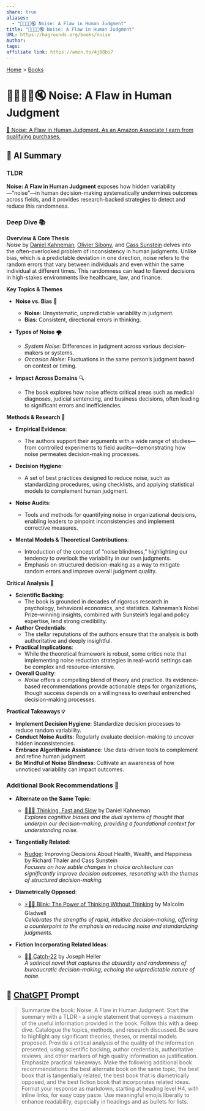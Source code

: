 ```yaml
---
share: true
aliases:
  - "🙉📢😵‍💫🔇 Noise: A Flaw in Human Judgment"
title: "🙉📢😵‍💫🔇 Noise: A Flaw in Human Judgment"
URL: https://bagrounds.org/books/noise
Author: 
tags: 
affiliate link: https://amzn.to/4jB8bi7
---
```

[Home](../index.md) > [Books](./index.md)  
# 🙉📢😵‍💫🔇 Noise: A Flaw in Human Judgment  
[🛒 Noise: A Flaw in Human Judgment. As an Amazon Associate I earn from qualifying purchases.](https://amzn.to/4jB8bi7)  
  
## 🤖 AI Summary  
### TLDR  
**Noise: A Flaw in Human Judgment** exposes how hidden variability—“noise”—in human decision-making systematically undermines outcomes across fields, and it provides research-backed strategies to detect and reduce this randomness.  
  
### Deep Dive 📚  
**Overview & Core Thesis**  
*Noise* by [Daniel Kahneman](https://en.wikipedia.org/wiki/Daniel_Kahneman), [Olivier Sibony](https://en.wikipedia.org/wiki/Olivier_Sibony), and [Cass Sunstein](https://en.wikipedia.org/wiki/Cass_Sunstein) delves into the often-overlooked problem of inconsistency in human judgments. Unlike bias, which is a predictable deviation in one direction, noise refers to the random errors that vary between individuals and even within the same individual at different times. This randomness can lead to flawed decisions in high-stakes environments like healthcare, law, and finance.  
  
**Key Topics & Themes**  
- **Noise vs. Bias** 🎯  
  - **Noise**: Unsystematic, unpredictable variability in judgment.  
  - **Bias**: Consistent, directional errors in thinking.  
  
- **Types of Noise** 🌪️  
  - *System Noise*: Differences in judgment across various decision-makers or systems.  
  - *Occasion Noise*: Fluctuations in the same person’s judgment based on context or timing.  
  
- **Impact Across Domains** 🔍  
  - The book explores how noise affects critical areas such as medical diagnoses, judicial sentencing, and business decisions, often leading to significant errors and inefficiencies.  
  
**Methods & Research 🔬**  
- **Empirical Evidence**:  
  - The authors support their arguments with a wide range of studies—from controlled experiments to field audits—demonstrating how noise permeates decision-making processes.  
  
- **Decision Hygiene**:  
  - A set of best practices designed to reduce noise, such as standardizing procedures, using checklists, and applying statistical models to complement human judgment.  
  
- **Noise Audits**:  
  - Tools and methods for quantifying noise in organizational decisions, enabling leaders to pinpoint inconsistencies and implement corrective measures.  
  
- **Mental Models & Theoretical Contributions**:  
  - Introduction of the concept of “noise blindness,” highlighting our tendency to overlook the variability in our own judgments.  
  - Emphasis on structured decision-making as a way to mitigate random errors and improve overall judgment quality.  
  
**Critical Analysis 🧐**  
- **Scientific Backing**:  
  - The book is grounded in decades of rigorous research in psychology, behavioral economics, and statistics. Kahneman’s Nobel Prize–winning insights, combined with Sunstein’s legal and policy expertise, lend strong credibility.  
- **Author Credentials**:  
  - The stellar reputations of the authors ensure that the analysis is both authoritative and deeply insightful.  
- **Practical Implications**:  
  - While the theoretical framework is robust, some critics note that implementing noise reduction strategies in real-world settings can be complex and resource-intensive.  
- **Overall Quality**:  
  - *Noise* offers a compelling blend of theory and practice. Its evidence-based recommendations provide actionable steps for organizations, though success depends on a willingness to overhaul entrenched decision-making processes.  
  
**Practical Takeaways 💡**  
- **Implement Decision Hygiene**: Standardize decision processes to reduce random variability.  
- **Conduct Noise Audits**: Regularly evaluate decision-making to uncover hidden inconsistencies.  
- **Embrace Algorithmic Assistance**: Use data-driven tools to complement and refine human judgment.  
- **Be Mindful of Noise Blindness**: Cultivate an awareness of how unnoticed variability can impact outcomes.  
  
### Additional Book Recommendations 📖  
- **Alternate on the Same Topic**:  
  - [🤔🐇🐢 Thinking, Fast and Slow](./thinking-fast-and-slow.md) by Daniel Kahneman  
    *Explores cognitive biases and the dual systems of thought that underpin our decision-making, providing a foundational context for understanding noise.*  
  
- **Tangentially Related**:  
  - [Nudge](./nudge.md): Improving Decisions About Health, Wealth, and Happiness by Richard Thaler and Cass Sunstein  
    *Focuses on how subtle changes in choice architecture can significantly improve decision outcomes, resonating with the themes of structured decision-making.*  
  
- **Diametrically Opposed**:  
  - [⚡🚫💭 Blink: The Power of Thinking Without Thinking](./blink-the-power-of-thinking-without-thinking.md) by Malcolm Gladwell  
    *Celebrates the strengths of rapid, intuitive decision-making, offering a counterpoint to the emphasis on reducing noise and standardizing judgments.*  
  
- **Fiction Incorporating Related Ideas**:  
  - [🔁🤪 Catch-22](./catch-22.md) by Joseph Heller  
    *A satirical novel that captures the absurdity and randomness of bureaucratic decision-making, echoing the unpredictable nature of noise.*  
  
## 💬 [ChatGPT](https://chat.com) Prompt  
> Summarize the book: Noise: A Flaw in Human Judgment. Start the summary with a TLDR - a single statement that conveys a maximum of the useful information provided in the book. Follow this with a deep dive. Catalogue the topics, methods, and research discussed. Be sure to highlight any significant theories, theses, or mental models proposed. Provide a critical analysis of the quality of the information presented, using scientific backing, author credentials, authoritative reviews, and other markers of high quality information as justification. Emphasize practical takeaways. Make the following additional book recommendations: the best alternate book on the same topic, the best book that is tangentially related, the best book that is diametrically opposed, and the best fiction book that incorporates related ideas. Format your response as markdown, starting at heading level H4, with inline links, for easy copy paste. Use meaningful emojis liberally to enhance readability, especially in headings and as bullets for lists.